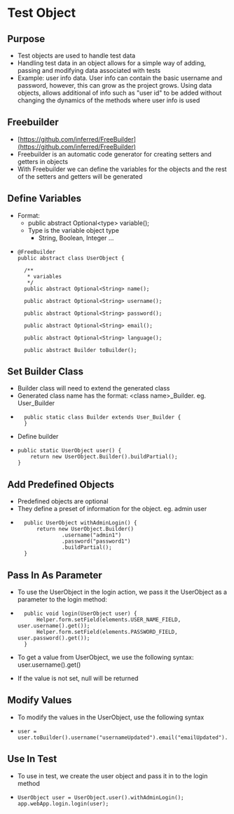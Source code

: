 # Test Object

## Purpose

* Test objects are used to handle test data
* Handling test data in an object allows for a simple way of adding, passing and modifying data associated with tests
* Example: user info data. User info can contain the basic username and password, however, this can grow as the project grows. Using data objects, allows additional of info such as "user id" to be added without changing the dynamics of the methods where user info is used

## Freebuilder

* [https://github.com/inferred/FreeBuilder](https://github.com/inferred/FreeBuilder)
* Freebuilder is an automatic code generator for creating setters and getters in objects
* With Freebuilder we can define the variables for the objects and the rest of the setters and getters will be generated

## Define Variables

* Format:
  * public abstract Optional&lt;type&gt; variable\(\);
  * Type is the variable object type
    * String, Boolean, Integer ...
* ```text
  @FreeBuilder
  public abstract class UserObject {

  	/**
  	 * variables
  	 */
  	public abstract Optional<String> name();

  	public abstract Optional<String> username();

  	public abstract Optional<String> password();

  	public abstract Optional<String> email();
	
  	public abstract Optional<String> language();
	
  	public abstract Builder toBuilder();
  ```

## Set Builder Class

* Builder class will need to extend the generated class 
* Generated class name has the format: &lt;class name&gt;\_Builder. eg. User\_Builder
* ```text
  	public static class Builder extends User_Builder {
  	}
  ```
* Define builder
* ```text
  public static UserObject user() {
      return new UserObject.Builder().buildPartial();
  }
  ```

## Add Predefined Objects

* Predefined objects are optional
* They define a preset of information for the object. eg. admin user
* ```text
  	public UserObject withAdminLogin() {
  		return new UserObject.Builder()
  				.username("admin1")
  				.password("password1")
  				.buildPartial();
  	}
  ```

## Pass In As Parameter

* To use the UserObject in the login action, we pass it the UserObject as a parameter to the login method:
* ```text
  	public void login(UserObject user) {
  		Helper.form.setField(elements.USER_NAME_FIELD, user.username().get());
  		Helper.form.setField(elements.PASSWORD_FIELD, user.password().get());
  	}
  ```

* To get a value from UserObject, we use the following syntax: user.username\(\).get\(\)
* If the value is not set, null will be returned

## Modify Values

* To modify the values in the UserObject, use the following syntax
* ```text
  user = user.toBuilder().username("usernameUpdated").email("emailUpdated").buildPartial();

  ```



## Use In Test

* To use in test, we create the user object and pass it in to the login method
* ```text
  UserObject user = UserObject.user().withAdminLogin();
  app.webApp.login.login(user);
  ```






